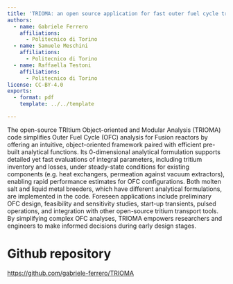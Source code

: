 ```yaml
---
title: 'TRIOMA: an open source application for fast outer fuel cycle tritium transport analysis'
authors:
  - name: Gabriele Ferrero
    affiliations:
      - Politecnico di Torino
  - name: Samuele Meschini
    affiliations:
      - Politecnico di Torino
  - name: Raffaella Testoni
    affiliations:
      - Politecnico di Torino
license: CC-BY-4.0
exports:
  - format: pdf
    template: ../../template

---
```


The open-source TRItium Object-oriented and Modular Analysis (TRIOMA) code simplifies Outer Fuel Cycle (OFC) analysis for Fusion reactors  by offering an intuitive, object-oriented framework paired with efficient pre-built analytical functions. Its 0-dimensional analytical formulation supports detailed yet fast evaluations of integral parameters, including tritium inventory and losses, under steady-state conditions for existing components (e.g. heat exchangers, permeation against vacuum extractors), enabling rapid performance estimates for OFC configurations. Both molten salt and liquid metal breeders, which have different analytical formulations, are implemented in the code. Foreseen applications include preliminary OFC design, feasibility and sensitivity studies, start-up transients, pulsed operations, and integration with other open-source tritium transport tools. By simplifying complex OFC analyses, TRIOMA empowers researchers and engineers to make informed decisions during early design stages.

# Github repository
https://github.com/gabriele-ferrero/TRIOMA

